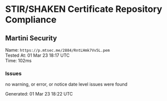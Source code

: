 # STIR/SHAKEN Certificate Repository Compliance

## Martini Security

Name: `https://p.mtsec.me/2884/RntLHmk7Vv5L.pem`\
Tested At: 01 Mar 23 18:17 UTC\
Time: 102ms

### Issues

no warning, or error, or notice date level issues were found

Generated: 01 Mar 23 18:22 UTC